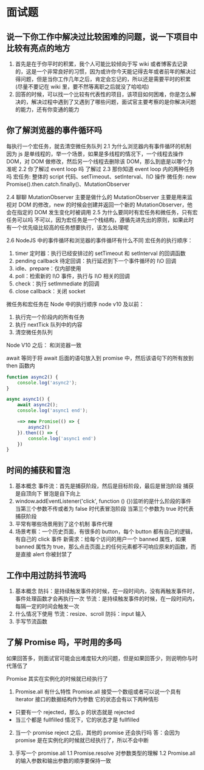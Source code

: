 # 面试题

## 说一下你工作中解决过比较困难的问题，说一下项目中比较有亮点的地方

1. 首先是在于你平时的积累，我个人可能比较倾向于写 wiki 或者博客去记录的，这是一个非常良好的习惯，因为或许你今天能记得去年或者前年的解决过得问题，但是当你工作几年之后，肯定会忘记的，所以还是需要平时的积累(尽量不要记在 wiki 里，要不然等离职之后就没了哈哈哈)
2. 回答的时候，可以找一个比较有代表性的项目，该项目如何困难，你是怎么解决的，解决过程中遇到了又遇到了哪些问题，面试官主要考察的是你解决问题的能力，还有你变通的能力

## 你了解浏览器的事件循环吗

每执行一个宏任务，就去清空微任务队列
2.1 为什么浏览器内有事件循环的机制
因为 js 是单线程的，举一个场景，如果是多线程的情况下，一个线程去操作 DOM，对 DOM 做修改，然后另一个线程去删除该 DOM，那么到底是以哪个为准呢
2.2 你了解过 event loop 吗
了解过
2.3 那你知道 event loop 内的两种任务吗
宏任务: 整体的 script 代码、setTimeout、setInterval、I\O 操作
微任务: new Promise().then.catch.finally()、MutationObserver

2.4 聊聊 MutationObserver 主要是做什么的
MutationObserver 主要是用来监视对 DOM 的修改，new 的时候会创建并返回一个新的 MutationObserver，他会在指定的 DOM 发生变化时被调用
2.5 为什么要同时有宏任务和微任务，只有宏任务可以吗
不可以，因为宏任务是一个栈结构，遵循先进先出的原则，如果此时有一个优先级比较高的任务想要执行，该怎么处理呢

2.6 NodeJS 中的事件循环和浏览器的事件循环有什么不同
宏任务的执行顺序：

1. timer 定时器：执行已经安排过的 setTimeout 和 setInterval 的回调函数
2. pending callback 待定回调：执行延迟到下一个事件循环的 I\O 回调
3. idle、prepare：仅内部使用
4. poll：检索新的 I\O 事件，执行与 I\O 相关的回调
5. check：执行 setImmediate 的回调
6. close callback：关闭 socket

微任务和宏任务在 Node 中的执行顺序
node v10 及以前：

1. 执行完一个阶段内的所有任务
2. 执行 nextTick 队列中的内容
3. 清空微任务队列

Node V10 之后：
和浏览器一致

await 等同于将 await 后面的语句放入到 promise 中，然后该语句下的所有放到 then 函数内

```js
function async2() {
    console.log('async2');
}

async async1() {
    await async2();
    console.log('async1 end');

    ==> new Promise(() => {
        async2()
    }).then(() => {
        console.log('async1 end')
    })
}

```

## 时间的捕获和冒泡

1. 基本概念
   事件流：首先是捕获阶段，然后是目标阶段，最后是冒泡阶段
   捕获是自顶向下
   冒泡是自下向上
2. window.addEventListener('click', function () {})监听的是什么阶段的事件
   当第三个参数不传或者为 false 时代表冒泡阶段
   当第三个参数为 true 时代表捕获阶段
3. 平常有哪些场景用到了这个机制
   事件代理
4. 场景考察：一个历史页面，有很多的 button，每个 button 都有自己的逻辑，有自己的 click 事件
   新需求：给每个访问的用户一个 banned 属性，如果 banned 属性为 true，那么点击页面上的任何元素都不可响应原来的函数，而是直接 alert 你被封禁了

## 工作中用过防抖节流吗

1. 基本概念
   防抖：是持续触发事件的时候，在一段时间内，没有再触发事件时，事件处理函数才会再执行一次
   节流：是持续触发事件的时候，在一段时间内，每隔一定的时间会触发一次
2. 什么情况下使用
   节流：resize、scroll
   防抖：input 输入
3. 手写节流函数

## 了解 Promise 吗，平时用的多吗

如果回答多，则面试官可能会出难度较大的问题，但是如果回答少，则说明你与时代落伍了

Promise 其实在实例化的时候就已经执行了

1. Promise.all 有什么特性
   Promise.all 接受一个数组或者可以说一个具有 Iterator 接口的数据结构作为参数
   它的状态会有以下两种情形

-   只要有一个 rejected，那么 p 的状态就是 rejected
-   当三个都是 fullfilled 情况下，它的状态才是 fullfilled

2. 当一个 promise reject 之后，其他的 promise 还会执行吗
   答：会因为 promise 是在实例化的时候就已经执行了，所以不会中断

3. 手写一个 promise.all
   1.1 Promise.resolve 对参数类型的理解
   1.2 Promise.all 的输入参数和输出参数的顺序要保持一致
